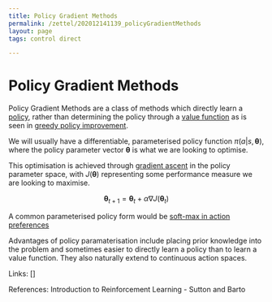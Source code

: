```yaml
---
title: Policy Gradient Methods
permalink: /zettel/202012141139_policyGradientMethods
layout: page
tags: control direct

---
```

# Policy Gradient Methods

Policy Gradient Methods are a class of methods which directly learn 
a [policy](202011242107_rlPolicy), rather than determining the policy through a 
[value function](202011221845_valueFunctions) as is seen in [greedy policy improvement](202011292245_greedyPolicy).

We will usually have a differentiable, parameterised policy function $\pi(a|s, \boldsymbol{\theta})$, 
where the policy parameter vector $\boldsymbol{\theta}$ is what we are looking to optimise. 

This optimisation is achieved through [gradient ascent](TODOs) in the policy parameter space, with 
$J(\boldsymbol{\theta})$ representing some performance measure we are looking to maximise. 

$$
\boldsymbol{\theta}_{t+1} = \boldsymbol{\theta}_{t} + \alpha \nabla J(\boldsymbol{\theta}_{t})
$$

A common parameterised policy form would be [soft-max in action preferences](202012141156_softmaxActionPreferences)

Advantages of policy paramaterisation include placing prior knowledge into the problem and sometimes
easier to directly learn a policy than to learn a value function. They also naturally extend to continuous 
action spaces.

Links: []

References: Introduction to Reinforcement Learning - Sutton and Barto

